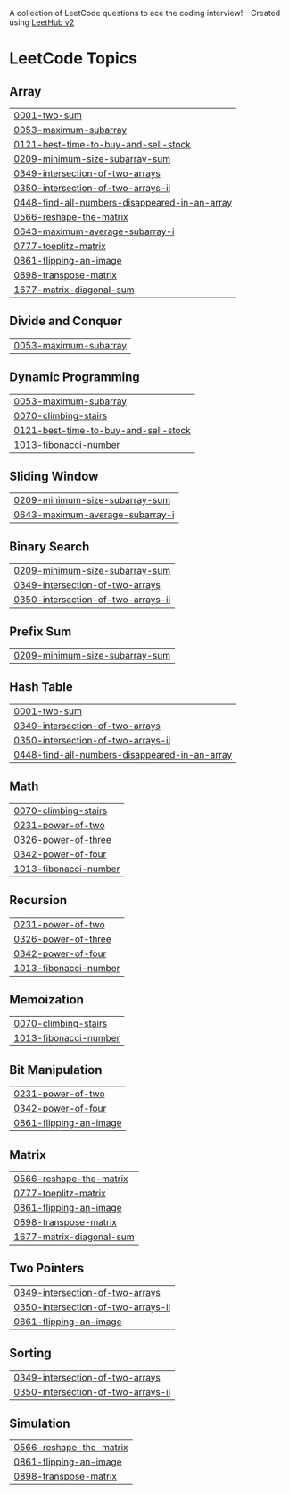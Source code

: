 A collection of LeetCode questions to ace the coding interview! - Created using [LeetHub v2](https://github.com/arunbhardwaj/LeetHub-2.0)
<!---LeetCode Topics Start-->
# LeetCode Topics
## Array
|  |
| ------- |
| [0001-two-sum](https://github.com/yaswanthi243/leetcode/tree/master/0001-two-sum) |
| [0053-maximum-subarray](https://github.com/yaswanthi243/leetcode/tree/master/0053-maximum-subarray) |
| [0121-best-time-to-buy-and-sell-stock](https://github.com/yaswanthi243/leetcode/tree/master/0121-best-time-to-buy-and-sell-stock) |
| [0209-minimum-size-subarray-sum](https://github.com/yaswanthi243/leetcode/tree/master/0209-minimum-size-subarray-sum) |
| [0349-intersection-of-two-arrays](https://github.com/yaswanthi243/leetcode/tree/master/0349-intersection-of-two-arrays) |
| [0350-intersection-of-two-arrays-ii](https://github.com/yaswanthi243/leetcode/tree/master/0350-intersection-of-two-arrays-ii) |
| [0448-find-all-numbers-disappeared-in-an-array](https://github.com/yaswanthi243/leetcode/tree/master/0448-find-all-numbers-disappeared-in-an-array) |
| [0566-reshape-the-matrix](https://github.com/yaswanthi243/leetcode/tree/master/0566-reshape-the-matrix) |
| [0643-maximum-average-subarray-i](https://github.com/yaswanthi243/leetcode/tree/master/0643-maximum-average-subarray-i) |
| [0777-toeplitz-matrix](https://github.com/yaswanthi243/leetcode/tree/master/0777-toeplitz-matrix) |
| [0861-flipping-an-image](https://github.com/yaswanthi243/leetcode/tree/master/0861-flipping-an-image) |
| [0898-transpose-matrix](https://github.com/yaswanthi243/leetcode/tree/master/0898-transpose-matrix) |
| [1677-matrix-diagonal-sum](https://github.com/yaswanthi243/leetcode/tree/master/1677-matrix-diagonal-sum) |
## Divide and Conquer
|  |
| ------- |
| [0053-maximum-subarray](https://github.com/yaswanthi243/leetcode/tree/master/0053-maximum-subarray) |
## Dynamic Programming
|  |
| ------- |
| [0053-maximum-subarray](https://github.com/yaswanthi243/leetcode/tree/master/0053-maximum-subarray) |
| [0070-climbing-stairs](https://github.com/yaswanthi243/leetcode/tree/master/0070-climbing-stairs) |
| [0121-best-time-to-buy-and-sell-stock](https://github.com/yaswanthi243/leetcode/tree/master/0121-best-time-to-buy-and-sell-stock) |
| [1013-fibonacci-number](https://github.com/yaswanthi243/leetcode/tree/master/1013-fibonacci-number) |
## Sliding Window
|  |
| ------- |
| [0209-minimum-size-subarray-sum](https://github.com/yaswanthi243/leetcode/tree/master/0209-minimum-size-subarray-sum) |
| [0643-maximum-average-subarray-i](https://github.com/yaswanthi243/leetcode/tree/master/0643-maximum-average-subarray-i) |
## Binary Search
|  |
| ------- |
| [0209-minimum-size-subarray-sum](https://github.com/yaswanthi243/leetcode/tree/master/0209-minimum-size-subarray-sum) |
| [0349-intersection-of-two-arrays](https://github.com/yaswanthi243/leetcode/tree/master/0349-intersection-of-two-arrays) |
| [0350-intersection-of-two-arrays-ii](https://github.com/yaswanthi243/leetcode/tree/master/0350-intersection-of-two-arrays-ii) |
## Prefix Sum
|  |
| ------- |
| [0209-minimum-size-subarray-sum](https://github.com/yaswanthi243/leetcode/tree/master/0209-minimum-size-subarray-sum) |
## Hash Table
|  |
| ------- |
| [0001-two-sum](https://github.com/yaswanthi243/leetcode/tree/master/0001-two-sum) |
| [0349-intersection-of-two-arrays](https://github.com/yaswanthi243/leetcode/tree/master/0349-intersection-of-two-arrays) |
| [0350-intersection-of-two-arrays-ii](https://github.com/yaswanthi243/leetcode/tree/master/0350-intersection-of-two-arrays-ii) |
| [0448-find-all-numbers-disappeared-in-an-array](https://github.com/yaswanthi243/leetcode/tree/master/0448-find-all-numbers-disappeared-in-an-array) |
## Math
|  |
| ------- |
| [0070-climbing-stairs](https://github.com/yaswanthi243/leetcode/tree/master/0070-climbing-stairs) |
| [0231-power-of-two](https://github.com/yaswanthi243/leetcode/tree/master/0231-power-of-two) |
| [0326-power-of-three](https://github.com/yaswanthi243/leetcode/tree/master/0326-power-of-three) |
| [0342-power-of-four](https://github.com/yaswanthi243/leetcode/tree/master/0342-power-of-four) |
| [1013-fibonacci-number](https://github.com/yaswanthi243/leetcode/tree/master/1013-fibonacci-number) |
## Recursion
|  |
| ------- |
| [0231-power-of-two](https://github.com/yaswanthi243/leetcode/tree/master/0231-power-of-two) |
| [0326-power-of-three](https://github.com/yaswanthi243/leetcode/tree/master/0326-power-of-three) |
| [0342-power-of-four](https://github.com/yaswanthi243/leetcode/tree/master/0342-power-of-four) |
| [1013-fibonacci-number](https://github.com/yaswanthi243/leetcode/tree/master/1013-fibonacci-number) |
## Memoization
|  |
| ------- |
| [0070-climbing-stairs](https://github.com/yaswanthi243/leetcode/tree/master/0070-climbing-stairs) |
| [1013-fibonacci-number](https://github.com/yaswanthi243/leetcode/tree/master/1013-fibonacci-number) |
## Bit Manipulation
|  |
| ------- |
| [0231-power-of-two](https://github.com/yaswanthi243/leetcode/tree/master/0231-power-of-two) |
| [0342-power-of-four](https://github.com/yaswanthi243/leetcode/tree/master/0342-power-of-four) |
| [0861-flipping-an-image](https://github.com/yaswanthi243/leetcode/tree/master/0861-flipping-an-image) |
## Matrix
|  |
| ------- |
| [0566-reshape-the-matrix](https://github.com/yaswanthi243/leetcode/tree/master/0566-reshape-the-matrix) |
| [0777-toeplitz-matrix](https://github.com/yaswanthi243/leetcode/tree/master/0777-toeplitz-matrix) |
| [0861-flipping-an-image](https://github.com/yaswanthi243/leetcode/tree/master/0861-flipping-an-image) |
| [0898-transpose-matrix](https://github.com/yaswanthi243/leetcode/tree/master/0898-transpose-matrix) |
| [1677-matrix-diagonal-sum](https://github.com/yaswanthi243/leetcode/tree/master/1677-matrix-diagonal-sum) |
## Two Pointers
|  |
| ------- |
| [0349-intersection-of-two-arrays](https://github.com/yaswanthi243/leetcode/tree/master/0349-intersection-of-two-arrays) |
| [0350-intersection-of-two-arrays-ii](https://github.com/yaswanthi243/leetcode/tree/master/0350-intersection-of-two-arrays-ii) |
| [0861-flipping-an-image](https://github.com/yaswanthi243/leetcode/tree/master/0861-flipping-an-image) |
## Sorting
|  |
| ------- |
| [0349-intersection-of-two-arrays](https://github.com/yaswanthi243/leetcode/tree/master/0349-intersection-of-two-arrays) |
| [0350-intersection-of-two-arrays-ii](https://github.com/yaswanthi243/leetcode/tree/master/0350-intersection-of-two-arrays-ii) |
## Simulation
|  |
| ------- |
| [0566-reshape-the-matrix](https://github.com/yaswanthi243/leetcode/tree/master/0566-reshape-the-matrix) |
| [0861-flipping-an-image](https://github.com/yaswanthi243/leetcode/tree/master/0861-flipping-an-image) |
| [0898-transpose-matrix](https://github.com/yaswanthi243/leetcode/tree/master/0898-transpose-matrix) |
<!---LeetCode Topics End-->